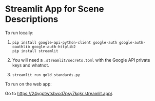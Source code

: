 # Streamlit App for Scene Descriptions

To run locally:

1.  ```
    pip install google-api-python-client google-auth google-auth-oauthlib google-auth-httplib2
    pip install streamlit
    ```

2.  You will need a `.streamlit/secrets.toml` with the Google API private keys and whatnot.

3.  ```
    streamlit run gold_standards.py
    ```

To run on the web app:

Go to https://24ygptwtsbvcd7psy7kqkr.streamlit.app/.